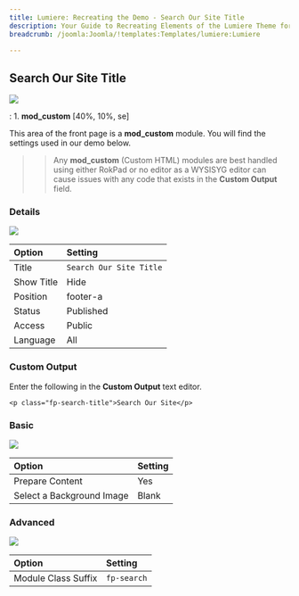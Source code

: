 ```yaml
---
title: Lumiere: Recreating the Demo - Search Our Site Title
description: Your Guide to Recreating Elements of the Lumiere Theme for Joomla
breadcrumb: /joomla:Joomla/!templates:Templates/lumiere:Lumiere

---
```


Search Our Site Title
-----
![][demo]

:   1. **mod_custom** [40%, 10%, se]

This area of the front page is a **mod_custom** module. You will find the settings used in our demo below.

>> Any **mod_custom** (Custom HTML) modules are best handled using either RokPad or no editor as a WYSISYG editor can cause issues with any code that exists in the **Custom Output** field.

### Details
![][demo2]

| Option     | Setting                                                            |
| :--------- | :----------------------------------------------------------------- |
| Title      | `Search Our Site Title`                                            |
| Show Title | Hide                                                               |
| Position   | footer-a                                                           |
| Status     | Published                                                          |
| Access     | Public                                                             |
| Language   | All                                                                |

### Custom Output
Enter the following in the **Custom Output** text editor.

~~~
<p class="fp-search-title">Search Our Site</p>
~~~

### Basic
![][demo3]

| Option                    | Setting |
| :------------------------ | :------ |
| Prepare Content           | Yes     |
| Select a Background Image | Blank   |

### Advanced
![][demo4]

| Option              | Setting                       |  
| :------------------ | :---------------------------- |  
| Module Class Suffix | `fp-search`                   |    

[demo]: assets/demo_1.jpeg
[demo2]: assets/searchtitle_1.jpeg
[demo3]: assets/searchtitle_2.jpeg
[demo4]: assets/searchtitle_3.jpeg